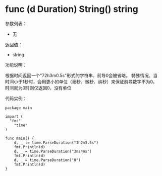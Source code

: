 # func (d Duration) String() string

参数列表：

- 无

返回值：

- string

功能说明：

根据时间返回一个"72h3m0.5s"形式的字符串，前导0会被省略。
特殊情况，当时间小于1秒时，会用更小的单位（毫秒，微秒，纳秒）来保证前导数字不为0。时间就为0时则仅返回0，没有单位

代码实例：

    package main
    
    import (
      "fmt"
    	"time"
    )
    
    func main() {
    	d, _ := time.ParseDuration("1h2m3.5s")
    	fmt.Println(d)
    	d, _ = time.ParseDuration("3ms4ns")
    	fmt.Println(d)
    	d, _ = time.ParseDuration("0")
    	fmt.Println(d)
    }
